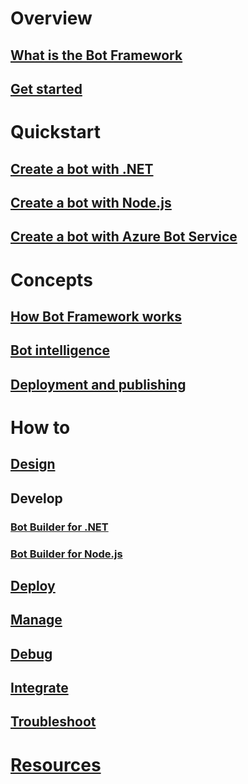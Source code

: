 # Overview
## [What is the Bot Framework](framework-overview.md)
## [Get started](bot-framework-botbuilder-overview.md)
# Quickstart
## [Create a bot with .NET](~/dotnet/getstarted.md)
## [Create a bot with Node.js](~/nodejs/getstarted.md)
## [Create a bot with Azure Bot Service](~/azure-bot-service/getstarted.md)
# Concepts
## [How Bot Framework works](overview-how-bot-framework-works.md)
## [Bot intelligence](~/intelligent-bots.md)
## [Deployment and publishing](~/publish-bot-overview.md)
# How to
## [Design](design/TOC.md)
## Develop
### [Bot Builder for .NET](dotnet/)
### [Bot Builder for Node.js](nodejs/)
## [Deploy](deploy/TOC.md)
## [Manage](manage/TOC.md)
## [Debug](debug/TOC.md)
## [Integrate](integrate/TOC.md)
## [Troubleshoot](troubleshoot/TOC.md)
# [Resources](resources/TOC.md)

